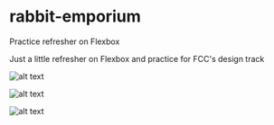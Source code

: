 # rabbit-emporium
Practice refresher on Flexbox

Just a little refresher on Flexbox and practice for FCC's design track

![alt text](http://styles/images/title.png)

![alt text](http://url/to/img.png)

![alt text](http://url/to/img.png)
